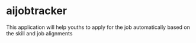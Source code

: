 # aijobtracker
This application will help youths to apply for the job automatically based on the skill and job alignments
